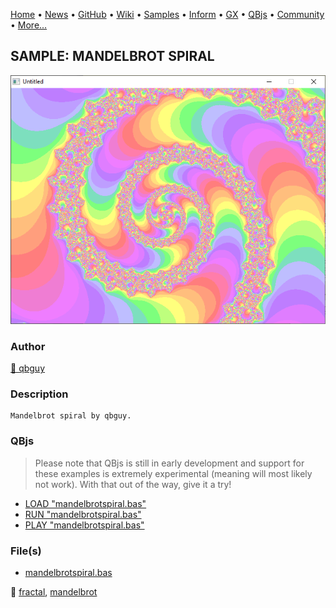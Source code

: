 [Home](https://qb64.com) • [News](../../news.md) • [GitHub](https://github.com/QB64Official/qb64) • [Wiki](https://github.com/QB64Official/qb64/wiki) • [Samples](../../samples.md) • [Inform](../../inform.md) • [GX](../../gx.md) • [QBjs](../../qbjs.md) • [Community](../../community.md) • [More...](../../more.md)

## SAMPLE: MANDELBROT SPIRAL

![screenshot.png](img/screenshot.png)

### Author

[🐝 qbguy](../qbguy.md) 

### Description

```text
Mandelbrot spiral by qbguy.
```

### QBjs

> Please note that QBjs is still in early development and support for these examples is extremely experimental (meaning will most likely not work). With that out of the way, give it a try!

* [LOAD "mandelbrotspiral.bas"](https://v6p9d9t4.ssl.hwcdn.net/html/5963335/index.html?src=https://qb64.com/samples/mandelbrot-spiral/src/mandelbrotspiral.bas)
* [RUN "mandelbrotspiral.bas"](https://v6p9d9t4.ssl.hwcdn.net/html/5963335/index.html?mode=auto&src=https://qb64.com/samples/mandelbrot-spiral/src/mandelbrotspiral.bas)
* [PLAY "mandelbrotspiral.bas"](https://v6p9d9t4.ssl.hwcdn.net/html/5963335/index.html?mode=play&src=https://qb64.com/samples/mandelbrot-spiral/src/mandelbrotspiral.bas)

### File(s)

* [mandelbrotspiral.bas](src/mandelbrotspiral.bas)

🔗 [fractal](../fractal.md), [mandelbrot](../mandelbrot.md)
